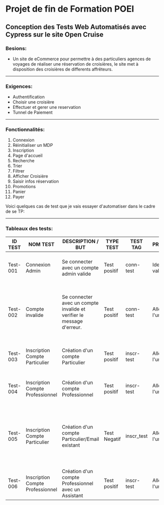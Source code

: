# Projet de fin de Formation POEI


## Conception des Tests Web Automatisés avec Cypress sur le site Open Cruise

### Besions:

* Un site de eCommerce pour permettre à des particuliers agences de voyages de réaliser  une réservation de croisières, le site met à disposition des croisières de differents affrêteurs.

---

### Exigences:

* Authentification
* Choisir une croisière
* Effectuer et gerer une reservation
* Tunnel de Paiement

---

### Fonctionnalités:

1. Connexion
2. Réinitialiser un MDP
3. Inscription
4. Page d'accueil
5. Recherche
6. Trier
7. Filtrer
8. Afficher Croisière
9. Saisir infos réservation
10. Promotions
11. Panier
12. Payer

Voici quelques cas de test que je vais essayer d'automatiser dans le cadre de se TP:

---

### Tableaux des tests:

| ID TEST  | NOM TEST                         | DESCRIPTION / BUT                                                          | TYPE TEST    | TEST TAG   | PREREQUIS          | ASSERTIONS                                                                                                     |
| -------- | -------------------------------- | -------------------------------------------------------------------------- | ------------ | ---------- | ------------------ | -------------------------------------------------------------------------------------------------------------- |
| Test-001 | Connexion Admin                  | Se connecter avec un compte admin valide                                  | Test positif | conn-test  | Identifiant valide | Page-d'acceuil avec le message:<br />"Bienvenue Admin Test"                                                   |
| Test-002 | Compte invalide                  | Se connecter avec un compte invalide et<br />verifier le message d'erreur. | Test positif | conn-test  | Aller sur l'url    | Message d'erreur en rouge<br />avec la phrase:<br />"Mot de passe ou compte invalide"""                        |
| Test-003 | Inscription Compte Particulier   | Création d'un compte Particulier                                          | Test positif | inscr-test | Aller sur l'url    | Page-d'acceuil avec le message:<br />"Bienvenue Nom Prenom"                                                   |
| Test-004 | Inscription Compte Professionnel | Création d'un compte Professionnel                                        | Test positif | inscr-test | Aller sur l'url    | Page-d'acceuil avec le message:<br />"Bienvenue Nom Prenom"                                                   |
| Test-005 | Inscription Compte Particulier   | Création d'un compte Particulier/Email existant                           | Test Negatif | inscr_test | Aller sur l'url    | Message d'erreur en rouge<br />avec la phrase:<br />"l'email est déjà utilisé. Essayez<br />un autre email" |
| Test-006 | Inscription Compte Professionnel | Création d'un compte Professionnel avec un<br />Assistant                 | Test positif | inscr-test | Aller sur l'url    |                                                                                                                |
